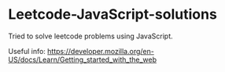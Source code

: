 # Leetcode-JavaScript-solutions

Tried to solve leetcode problems using JavaScript.

Useful info: https://developer.mozilla.org/en-US/docs/Learn/Getting_started_with_the_web
